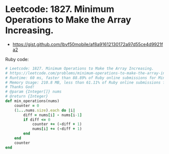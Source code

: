 # Leetcode: 1827. Minimum Operations to Make the Array Increasing.

- https://gist.github.com/lbvf50mobile/af8a91612130172a97d55ce4d9921fa2


Ruby code:
```Ruby
# Leetcode: 1827. Minimum Operations to Make the Array Increasing.
# https://leetcode.com/problems/minimum-operations-to-make-the-array-increasing/
# Runtime: 60 ms, faster than 88.89% of Ruby online submissions for Minimum Operations to Make the Array Increasing.
# Memory Usage: 210.8 MB, less than 61.11% of Ruby online submissions for Minimum Operations to Make the Array Increasing.
# Thanks God!
# @param {Integer[]} nums
# @return {Integer}
def min_operations(nums)
    counter = 0
    (1...nums.size).each do |i|
        diff = nums[i] - nums[i-1]
        if diff <= 0
            counter += (-diff + 1)
            nums[i] += (-diff + 1)
        end
    end
    counter
end
```

